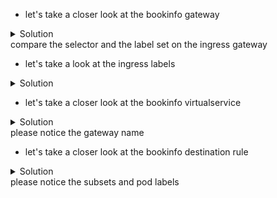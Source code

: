* let's take a closer look at the bookinfo gateway

<details>
  <summary>Solution</summary>
    <pre><code> 
      cat samples/bookinfo/networking/bookinfo-gateway.yaml
    </code></pre>
</details>
compare the selector and the label set on the ingress gateway


* let's take a look at the ingress labels
<details>
  <summary>Solution</summary>
    <pre><code> 
    kubectl describe deployments.apps -n istio-system istio-ingressgateway
    </code></pre>
</details>

* let's take a closer look at the bookinfo virtualservice
<details>
  <summary>Solution</summary>
    <pre><code> 
    cat samples/bookinfo/networking/bookinfo-gateway.yaml
    </code></pre>
</details>
please notice the gateway name

* let's take a closer look at the bookinfo destination rule
<details>
  <summary>Solution</summary>
    <pre><code> 
    cat samples/bookinfo/networking/destination-rule-all.yaml
    </code></pre>
</details>
please notice the subsets and pod labels